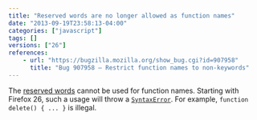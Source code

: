 ```yaml
---
title: "Reserved words are no longer allowed as function names"
date: "2013-09-19T23:58:13-04:00"
categories: ["javascript"]
tags: []
versions: ["26"]
references:
    - url: "https://bugzilla.mozilla.org/show_bug.cgi?id=907958"
      title: "Bug 907958 – Restrict function names to non-keywords"
---
```

The [reserved words](https://developer.mozilla.org/docs/Web/JavaScript/Reference/Reserved_Words) cannot be used for function names. Starting with Firefox 26, such a usage will throw a [`SyntaxError`](https://developer.mozilla.org/docs/Web/JavaScript/Reference/Global_Objects/SyntaxError). For example, `function delete() { ... }` is illegal.
